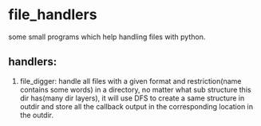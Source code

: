 # file_handlers
some small programs which help handling files with python.

## handlers:
1. file_digger: handle all files with a given format and restriction(name contains some words) in a directory, no matter what sub structure this dir has(many dir layers), it will use DFS to create a same structure in outdir and store all the callback output in the corresponding location in the outdir.
